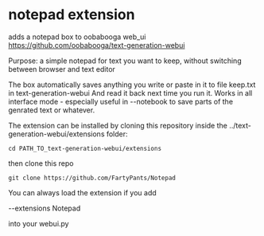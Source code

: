 # notepad extension
adds a notepad box to oobabooga web_ui
https://github.com/oobabooga/text-generation-webui

Purpose: a simple notepad for text you want to keep, without switching between browser and text editor

The box automatically saves anything you write or paste in it to file keep.txt in text-generation-webui
And read it back next time you run it. Works in all interface mode - especially useful in --notebook to save parts of the genrated text or whatever.

The extension can be installed by cloning this repository inside the ../text-generation-webui/extensions folder:

```
cd PATH_TO_text-generation-webui/extensions
```
then clone this repo
```
git clone https://github.com/FartyPants/Notepad
```

You can always load the extension if you add

 --extensions Notepad
 
 into your webui.py
